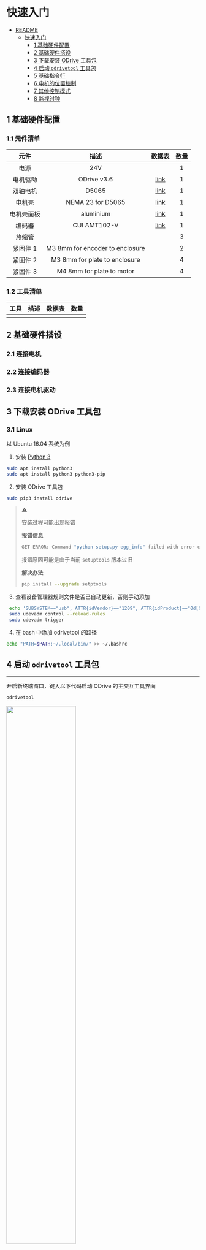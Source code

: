 # 快速入门

- [README](../README.md)
    - [快速入门](./001_getting-started_cn.md)
        - [1 基础硬件配置](#1-基础硬件配置)
        - [2 基础硬件搭设](#2-基础硬件搭设)
        - [3 下载安装 ODrive 工具包](#3-下载安装-ODrive-工具包)
        - [4 启动 `odrivetool` 工具包](#4-启动-`odrivetool`-工具包)
        - [5 基础指令行](#5-基础指令行)
        - [6 电机的位置控制](#6-电机的位置控制)
        - [7 其他控制模式](#7-其他控制模式)
        - [8 监视时钟](#8-监视时钟)

## 1 基础硬件配置

### 1.1 元件清单
|元件|描述|数据表|数量|
|:---:|:---:|:---:|:---:|
|电源|24V||1|
|电机驱动|ODrive v3.6|[link](https://odriverobotics.com/shop/odrive-v36)|1|
|双轴电机|D5065|[link](https://odriverobotics.com/shop/odrive-custom-motor-d5065)|1|
|电机壳|NEMA 23 for D5065|[link](https://discourse.odriverobotics.com/t/nema-enclosures-for-d5065-and-d6374-motors/830)|1|
|电机壳面板|aluminium|[link](https://odriverobotics.com/shop/nema23-faceplate-for-d5065-motor)|1|
|编码器|CUI AMT102-V|[link](https://odriverobotics.com/shop/cui-amt-102)|1|
|热缩管|||3|
|紧固件 1|M3 8mm for encoder to enclosure||2|
|紧固件 2|M3 8mm for plate to enclosure||4|
|紧固件 3|M4 8mm for plate to motor||4|

### 1.2 工具清单
|工具|描述|数据表|数量|
|:---:|:---:|:---:|:---:|
|||||

## 2 基础硬件搭设

### 2.1 连接电机

### 2.2 连接编码器

### 2.3 连接电机驱动


## 3 下载安装 ODrive 工具包

### 3.1 Linux
以 Ubuntu 16.04 系统为例

1. 安装 [Python 3](https://www.python.org/downloads/)
```bash
sudo apt install python3
sudo apt install python3 python3-pip
```
2. 安装 ODrive 工具包
```bash
sudo pip3 install odrive
```
> :warning:
>
> 安装过程可能出现报错
>
> **报错信息**
> ```bash
> GET ERROR: Command "python setup.py egg_info" failed with error code 1 in /tmp/pip-build-4w6I54yu/matplotlib/
> ```
> 报错原因可能是由于当前 `setuptools` 版本过旧
>
> **解决办法**
> ```bash
> pip install --upgrade setptools
> ```
3. 查看设备管理器规则文件是否已自动更新，否则手动添加
```bash
 echo 'SUBSYSTEM=="usb", ATTR{idVendor}=="1209", ATTR{idProduct}=="0d[0-9][0-9]", MODE="0666"' | sudo tee /etc/udev/rules.d/91-odrive.rules
 sudo udevadm control --reload-rules
 sudo udevadm trigger
```
4. 在 bash 中添加 odrivetool 的路径
```bash
echo "PATH=$PATH:~/.local/bin/" >> ~/.bashrc
```

## 4 启动 `odrivetool` 工具包
---
开启新终端窗口，键入以下代码启动 ODrive 的主交互工具界面
```bash
odrivetool
```
<img src="./images/image_001-01.png" width="60%">

通过 USB 线缆连接 ODrive 电机驱动至主机，等待终端返回确认已连接 ODrive 的信息
```bash
Connected to ODrive SERIAL_NUMBER as odrv0
```
<img src="./images/image_001-02.png" width="60%">

## 5 基础指令行

### 5.1 查看驱动板供电电压
```
odrv0.vbus_voltage
```

### 5.2 设定参数极限

`设定类指令行 = 设定值`

**电流极限**
```
odrv0.axis0.motor.config.current_lim = 设定值（安培）
```
出于安全原因，初始默认值设定为 10 安培。该设定无法实现强劲的性能，但足以用于确认电机驱动稳定状态。当确认 ODrive 运行成功后，该值可升至 60 安培以提高性能。

当设定值高于 60A 时，需要通过修改电流范围的命令以修改电流放大器增益。

**电流范围**
```
odrv0.axis0.motor.config.requested_current_range = 设定值（安培）
```
初始默认值设定为 60 安培。

**速度极限**
```
odrv0.axis0.controller.config.vel_limit = 设定值（计数/秒）
```
初始默认值设定为 20000。

**校定电流**
```
odrv0.axis0.motor.config.calibration_current = 设定值（安培）
```
初始默认值设定为 10 安培。

### 5.3 设置其他硬件参数

`设定类命令行 = 设定值`

**制动电阻阻值**
```
odrv0.config.brake_resistance = 设定值（欧姆）
```
初始默认值设定为 0.5 欧姆。

**电机极对数**
```
odrv0.axis0.motor.config.pole_pairs = 设定值（对数）
```
初始默认值设定为 7。

**电机类型**
```
odrv0.axis0.motor.config.motor_type = 设定值
```
初始默认值设定为 MOTOR_TYPE_HIGH_CURRENT。

|电机类型|代码值|
|:---:|:---:|
|MOTOR_TYPE_HIGH_CURRENT|0|
|MOTOR_TYPE_GIMBAL|2|

**伺服器精度**
```
odrv0.axis0.encoder.config.cpr = 设定值（计数/转）
```
初始默认值设定为 8192。

### 5.4 保存参数设定

```
odrv0.save_configuration()
```

```
odrv0.reboot()
```

## 6 电机的位置控制

### 6.1 完整校准程序
```
odrv0.axis0.requested_state = AXIS_STATE_FULL_CALIBRATION_SEQUENCE
```

### 6.2 闭环控制程序
```
odrv0.axis0.requested_state = AXIS_STATE_CLOSED_LOOP_CONTROL
odrv0.axis0.controller.pos setpoint = 设定值
```

## 7 其他控制模式

默认的控制模式为基于绝对编码器返回值的不经信号滤波处理的位置控制。除此以外，ODrive 还提供以下控制模式

- [7.1 轨迹控制](#7.1-轨迹控制)
- [7.2 给定位置范围的位置控制](#7.2-给定位置范围的位置控制)
- [7.3 速度控制](#7.3-速度控制)
- [7.4 给定加速度的速度控制](#7.4-给定加速度的速度控制)
- [7.5 电流控制](#7.5-电流控制)

### 7.1 轨迹控制

当电机处于位置控制模式时，使用 `move_to_pos` 和 `move_incremental` 功能对电机进行控制。详细信息请查看 [**7.1.2 使用说明**](#7.1.2-使用说明) 部分。

该模式可以获得流畅的加速、滑行、减速的运动控制。通过纯位置控制，控制器可以实现尽可能迅速的响应速度。可以使用轨迹对闭环控制器进行调节，从而使其在保持流畅运动的同时减少震荡。

#### 7.1.1 参数设定

```bash
odrv0.axis0.trap_traj.config.vel_limit = 设定值 (计数/秒)
odrv0.axis0.trap_traj.config.accel_limit = 设定值 (计数/秒^2)
odrv0.axis0.trap_traj.config.decel_limit = 设定值 (计数/秒^2)
odrv0.axis0.trap_traj.config.A_per_css = 设定值
```
其中

`vel_limit` 是最大设计运行速度。    
`accel_limit` 是最大设计运行加速度。    
`decel_limit` 是最大设计运行减速度。    
`A_per_css` 是电机运行加速度与电机电流的相关系数。默认值为 0 。该参数为可选设定值，可用于提升系统反应性能。当系统负载改变后，该值需要进行相应调整。

#### 7.1.2 使用说明

`move_to_pos` 功能用于控制电机运行至绝对位置。
```bash
odrv0.axis0.controller.move_to_pos(设定值)
```

`move_incremental` 功能用于控制电机运行至相对位置。
```bash
from_goal_point = 设定值 (True/False)
odrv0.axis0.controller.move_incremental(设定值, from_goal_point)
```
其中，当运动相对于当前位置时，`from_goal_point` 设定值为 `False`。当运动相对于上次目标位置时，`from_goal_point` 设定值为 `True`。

### 7.2 给定位置范围的位置控制

运行以下代码以启动给定位置范围的位置控制
```
axis.controller.config.setpoints_in_cpr = True
```
该模式有助于进行连续的增量式位置运动。

### 7.3 速度控制
```bash
odrv0.axis0.controller.config.control_mode = CTRL_MODE_VELOCITY_CONTROL
odrv0.axis0.controller.vel_setpoint = 设定值 (计数/秒)
```

### 7.4 给定加速度的速度控制
```bash
odrv0.axis0.controller.config.control_mode = CTRL_MODE_VELOCITY_CONTROL
axis.controller.config.vel_ramp_rate = 设定值 (计数/秒^2)
axis.controller.vel_ramp_enable = True
odrv0.axis0.controller.vel_setpoint = 设定值 (计数/秒)
```

### 7.5 电流控制
```bash
odrv0.axis0.controller.config.control_mode = CTRL_MODE_CURRENT_CONTROL
odrv0.axis0.controller.current setpoint = 设定值 (安培)
```

## 8 监视时钟

每部电机都有一个可配置的监视时钟，可用于 ODrive 控制器连接中断时强制制动。
```bash
odrv0.axis0.config.watchdog_timeout = 设定值（秒）
```
当定值为 0 时，监视时钟功能被禁用。

当设定值为大于 0 的任意值时，电机将在监视时钟记时超时时被强制制动。

监视时钟需用到 `odrv0.axis0.watchdog_feed()` 记时。